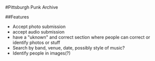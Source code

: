 #Pittsburgh Punk Archive

##Features
* Accept photo submission
* accept audio submission
* have a "uknown" and correct section where people can correct or identify photos or stuff
* Search by band, venue, date, possibly style of music? 
* Identify people in images(?) 

 

